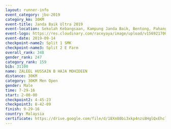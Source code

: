 ```yaml
---
layout: runner-info 
event_category: jbu-2019 
category_km: 30KM 
event-title: Janda Baik Ultra 2019  
event-location: Sekolah Kebangsaan, Kampung Janda Baik, Bentong, Pahang, Malaysia 
event-logo: https://res.cloudinary.com/raceyaya/image/upload/v1569217009/logo/janda-baik_vch1pc.jpg 
event-date: 2019-09-14 
checkpoint-name2: Split 1 SMK 
checkpoint-name3: Split 2 E Farm 
overall_rank: 348
gender_rank: 247
category_rank: 159
bib: 31100
name: ZALEEL HUSSAIN B HAJA MOHIDEEN
distance: 30KM
category: 30KM Men Open
gender: Male
time: 7-29-16
start: 2-00-00
checkpoint2: 4-45-23
checkpoint3: 8-42-09
finish: 9-29-16
country: Malaysia
certificate: https://drive.google.com/file/d/18Xn80bi3xkp4nzs8HglQxEhclX98KjMh/view?usp=sharing
---
```

